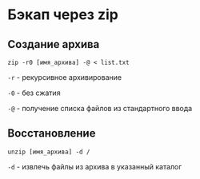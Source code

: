 # Бэкап через zip

## Создание архива

```
zip -r0 [имя_архива] -@ < list.txt

```

`-r` - рекурсивное архивирование

`-0` - без сжатия

`-@` - получение списка файлов из стандартного ввода


## Восстановление

```
unzip [имя_архива] -d /

```

`-d` - извлечь файлы из архива в указанный каталог

